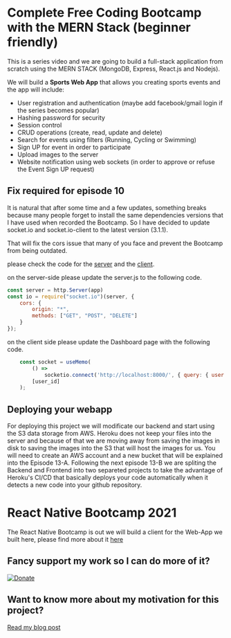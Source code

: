 # Complete Free Coding Bootcamp with the MERN Stack (beginner friendly) 

This is a series video and we are going to build a full-stack application from scratch using the MERN STACK (MongoDB, Express, React.js and Nodejs).

We will build a <strong>Sports Web App</strong> that allows you creating sports events and the app will include:

* User registration and authentication (maybe add facebook/gmail login if the series becomes popular) 
* Hashing password for security 
* Session control
* CRUD operations (create, read, update and delete) 
* Search for events using filters (Running, Cycling or Swimming) 
* Sign UP for event in order to participate
* Upload images to the server
* Website notification using web sockets (in order to approve or refuse the Event Sign UP request) 


## Fix required for episode 10
It is natural that after some time and a few updates, something breaks because many people forget to install the same dependencies versions that I have used when recorded the Bootcamp.
So I have decided to update socket.io and socket.io-client to the latest version (3.1.1).

That will fix the cors issue that many of you face and prevent the Bootcamp from being outdated.

please check the code for the [server](https://github.com/LionelPerrault/mern-course-bootcamp/blob/master/episode-10-Add-websockets-and-fix-Register/backend/src/server.js) and the [client](https://github.com/LionelPerrault/mern-course-bootcamp/blob/master/episode-10-Add-websockets-and-fix-Register/fronted/src/pages/Dashboard/index.js).

on the server-side please update the server.js to the following code.

```js
const server = http.Server(app)
const io = require("socket.io")(server, {
	cors: {
		origin: "*",
		methods: ["GET", "POST", "DELETE"]
	}
});

```

on the client side please update the Dashboard page with the following code.

```js
    const socket = useMemo(
        () =>
            socketio.connect('http://localhost:8000/', { query: { user: user_id } }),
        [user_id]
    );
```
## Deploying your webapp

For deploying this project we will modificate our backend and start using the S3 data storage from AWS.
Heroku does not keep your files into the server and because of that we are moving away from saving the images in disk to saving the images into the S3 that will host the images for us.
You will need to create an AWS account and a new bucket that will be explained into the Episode 13-A.
Following the next episode 13-B we are spliting the Backend and Frontend into two separeted projects to take the advantage of Heroku's CI/CD that basically deploys your code automatically when it detects a new code into your github repository.

# React Native Bootcamp 2021

The React Native Bootcamp is out we will build a client for the Web-App we built here, please find more about it [here](https://github.com/LionelPerrault/react-native-bootcamp)

## Fancy support my work so I can do more of it?
[![Donate](https://img.shields.io/badge/Donate-PayPal-green.svg)](https://www.paypal.com/donate?hosted_button_id=YT9MSXE2JBK46)

## Want to know more about my motivation for this project?
[Read my blog post](http://italktech.io/mern-coding-bootcamp/)
